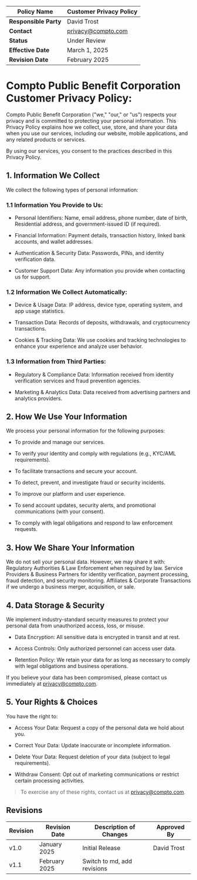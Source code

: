 | **Policy Name**       | Customer Privacy Policy |
| --------------------- | ----------------------- |
| **Responsible Party** | David Trost             |
| **Contact**           | [privacy@compto.com][0] |
| **Status**            | Under Review            |
| **Effective Date**    | March 1, 2025           |
| **Revision Date**     | February 2025           |

# Compto Public Benefit Corporation Customer Privacy Policy:

Compto Public Benefit Corporation ("we," "our," or "us") respects your
privacy and is committed to protecting your personal information. This
Privacy Policy explains how we collect, use, store, and share your data
when you use our services, including our website, mobile applications,
and any related products or services.

By using our services, you consent to the practices described in this
Privacy Policy.

## 1. Information We Collect

We collect the following types of personal information:

### 1.1 Information You Provide to Us:

-   Personal Identifiers: Name, email address, phone number, date of
    birth, Residential address, and government-issued ID (if required).

-   Financial Information: Payment details, transaction history, linked
    bank accounts, and wallet addresses.

-   Authentication & Security Data: Passwords, PINs, and identity
    verification data.

-   Customer Support Data: Any information you provide when contacting
    us for support.

### 1.2 Information We Collect Automatically:

-   Device & Usage Data: IP address, device type, operating system, and
    app usage statistics.

-   Transaction Data: Records of deposits, withdrawals, and
    cryptocurrency transactions.

-   Cookies & Tracking Data: We use cookies and tracking technologies to
    enhance your experience and analyze user behavior.

### 1.3 Information from Third Parties:

-   Regulatory & Compliance Data: Information received from identity
    verification services and fraud prevention agencies.

-   Marketing & Analytics Data: Data received from advertising partners
    and analytics providers.

## 2. How We Use Your Information

We process your personal information for the following purposes:

-   To provide and manage our services.

-   To verify your identity and comply with regulations (e.g., KYC/AML
    requirements).

-   To facilitate transactions and secure your account.

-   To detect, prevent, and investigate fraud or security incidents.

-   To improve our platform and user experience.

-   To send account updates, security alerts, and promotional
    communications (with your consent).

-   To comply with legal obligations and respond to law enforcement
    requests.

## 3. How We Share Your Information

We do not sell your personal data. However, we may share it with:
Regulatory Authorities & Law Enforcement when required by law. Service
Providers & Business Partners for identity verification, payment
processing, fraud detection, and security monitoring. Affiliates &
Corporate Transactions if we undergo a business merger, acquisition, or
sale.

## 4. Data Storage & Security

We implement industry-standard security measures to protect your
personal data from unauthorized access, loss, or misuse.

-   Data Encryption: All sensitive data is encrypted in transit and at
    rest.

-   Access Controls: Only authorized personnel can access user data.

-   Retention Policy: We retain your data for as long as necessary to
    comply with legal obligations and business operations.

If you believe your data has been compromised, please contact us
immediately at [privacy@compto.com][0].

## 5. Your Rights & Choices

You have the right to:

-   Access Your Data: Request a copy of the personal data we hold about
    you.

-   Correct Your Data: Update inaccurate or incomplete information.

-   Delete Your Data: Request deletion of your data (subject to legal
    requirements).

-   Withdraw Consent: Opt out of marketing communications or restrict
    certain processing activities.

> To exercise any of these rights, contact us at [privacy@compto.com][0].

[0]: mailto:privacy@compto.com "mailto:privacy@compto.com"

## Revisions

| **Revision** | **Revision Date** | **Description of Changes**  | **Approved By** |
| ------------ | ----------------- | --------------------------- | --------------- |
| v1.0         | January 2025      | Initial Release             | David Trost     |
| v1.1         | February 2025     | Switch to md, add revisions |                 |
